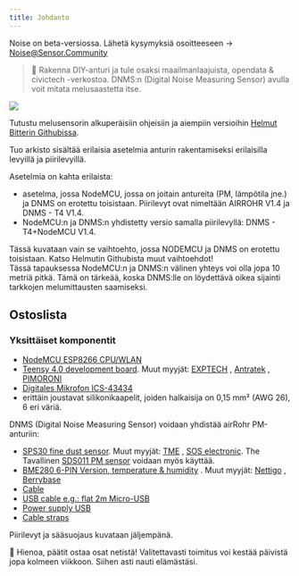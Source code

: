 ```yaml
---
title: Johdanto
---
```


<div class="relative bg-brand-yellowLight">
  <div class="max-w-7xl mx-auto py-1 px-3 sm:px-6 lg:px-4">
    <div class="pr-16 sm:text-center sm:px-16 ">
        <p class="text-brand-black">
          Noise on beta-versiossa. Lähetä kysymyksiä osoitteeseen
            <span aria-hidden="true">&rarr;</span>
        <span class="block sm:ml-2 sm:inline-block">
          <a href="mailto:Noise@Sensor.Community" class="text-white font-bold underline"> Noise@Sensor.Community</a>
        </span>
        </p>
    </div>
  </div>
</div>



> 🚧 Rakenna DIY-anturi ja tule osaksi maailmanlaajuista, opendata & civictech -verkostoa. DNMS:n (Digital Noise Measuring Sensor) avulla voit mitata melusaastetta itse.

<img src="../docs/dnms/dnms-noise-measuring-sensor-kit.jpg" style="display: block; margin: 1em 0" loading="lazy"/>

Tutustu melusensorin alkuperäisiin ohjeisiin ja aiempiin versioihin [Helmut Bitterin Githubissa](https://github.com/hbitter/DNMS/tree/master/Manual).
<br>

Tuo arkisto sisältää erilaisia asetelmia anturin rakentamiseksi erilaisilla levyillä ja piirilevyillä.
<br>

Asetelmia on kahta erilaista:

* asetelma, jossa NodeMCU, jossa on joitain antureita (PM, lämpötila jne.) ja DNMS on erotettu toisistaan. Piirilevyt ovat nimeltään AIRROHR V1.4 ja DNMS - T4 V1.4.
* NodeMCU:n ja DNMS:n yhdistetty versio samalla piirilevyllä: DNMS - T4+NodeMCU V1.4.

Tässä kuvataan vain se vaihtoehto, jossa NODEMCU ja DNMS on erotettu toisistaan. Katso Helmutin Githubista muut vaihtoehdot!  
Tässä tapauksessa NodeMCU:n ja DNMS:n välinen yhteys voi olla jopa 10 metriä pitkä. Tämä on tärkeää, koska DNMS:lle on löydettävä oikea sijainti tarkkojen melumittausten saamiseksi.

## Ostoslista

### Yksittäiset komponentit

* [NodeMCU ESP8266 CPU/WLAN](https://www.aliexpress.com/wholesale?groupsort=1&SortType=price_asc&SearchText=nodemcu+v3+esp8266+ch340)
* [Teensy 4.0 development board](https://www.pjrc.com/store/teensy40.html). Muut
  myyjät: [EXPTECH](https://www.exp-tech.de/plattformen/teensy/9596/teensy-4.0-development-board)
  , [Antratek](https://www.antratek.de/teensy-4-0)
  , [PIMORONI](https://shop.pimoroni.com/products/teensy-4-0-development-board)
* [Digitales Mikrofon ICS-43434](https://www.tindie.com/products/onehorse/ics43434-i2s-digital-microphone/)
* erittäin joustavat silikonikaapelit, joiden halkaisija on 0,15 mm² (AWG 26), 6 eri väriä.
  <br>

DNMS (Digital Noise Measuring Sensor) voidaan yhdistää airRohr PM-anturiin:

* [SPS30 fine dust sensor](https://www.sparkfun.com/products/15103). Muut
  myyjät: [TME](https://www.tme.eu/de/details/sps30/gassensoren/sensirion/1-101638-10/?brutto=1)
  , [SOS electronic](https://www.soselectronic.de/products/sensirion/sps30-2-304234). The
  Tavallinen [SDS011 PM sensor](https://de.aliexpress.com/wholesale?catId=0&initiative_id=AS_20200813122806&SearchText=sds011)
  voidaan myös käyttää.
* [BME280 6-PIN Version, temperature & humidity](https://www.aliexpress.com/wholesale?catId=0&initiative_id=SB_20200308040440&SearchText=bme280+-5V+%2B3.3V)
  . Muut myyjät: [Nettigo](https://nettigo.eu/products/module-pressure-humidity-and-temperature-sensor-bosch-bme280)
  , [Berrybase](https://www.berrybase.de/bauelemente/sensoren-module/feuchtigkeit/bme680-breakout-board-4in1-sensor-f-252-r-temperatur-luftfeuchtigkeit-luftdruck-und-luftg-252-t)
* [Cable](http://www.aliexpress.com/wholesale?groupsort=1&SortType=price_asc&SearchText=Dupont+cable+20cm+female-female)
* [USB cable e.g.: flat 2m Micro-USB](https://www.aliexpress.com/wholesale?catId=0&initiative_id=SB_20200308040708&SearchText=micro+usb+flat+cable+2m)
* [Power supply USB](https://www.aliexpress.com/wholesale?catId=0&initiative_id=SB_20200308040834&SearchText=single+micro+usb+eu+power+supply)
* [Cable straps](https://www.aliexpress.com/wholesale?catId=0&initiative_id=SB_20200308040852&SearchText=cable+straps)

Piirilevyt ja sääsuojaus kuvataan jäljempänä.
<br>

🙌  Hienoa, päätit ostaa osat netistä!
Valitettavasti toimitus voi kestää päivistä jopa kolmeen viikkoon.
Siihen asti nauti elämästäsi️.
